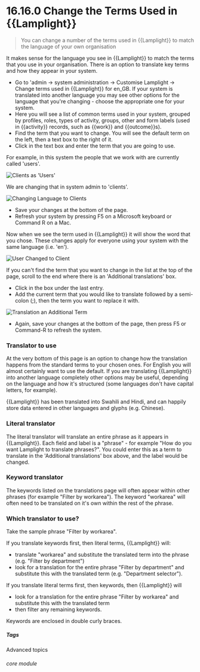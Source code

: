 # 16.16.0 <i class="fas fa-tools"></i> Change the Terms Used in {{Lamplight}}

> You can change a number of the terms used in {{Lamplight}} to match the language of your own organisation



It makes sense for the language you see in {{Lamplight}} to match the terms that you use in your organisation. There is an option to translate key terms and how they appear in your system.

- Go to 'admin -> system administration -> Customise Lamplight -> Change terms used in {{Lamplight}} for en_GB. If your system is translated into another language you may see other options for the language that you're changing - choose the appropriate one for your system.
- Here you will see a list of common terms used in your system, grouped by profiles, roles, types of activity, groups, other and form labels (used in {{activity}} records, such as {{work}} and {{outcome}}s).
- Find the term that you want to change. You will see the default term on the left, then a text box to the right of it. 
- Click in the text box and enter the term that you are going to use.


For example, in this system the people that we work with are currently called 'users'.
   
   ![Clients as 'Users'](16.16.0a.png)
   
We are changing that in system admin to 'clients'.
   
   ![Changing Language to Clients](16.16.0b.png)
   
   - Save your changes at the bottom of the page.
   - Refresh your system by pressing F5 on a Microsoft keyboard or Command R on a Mac.
   
Now when we see the term used in {{Lamplight}} it will show the word that you chose.  These changes apply for everyone using your system with the same language (i.e. 'en').
   
   ![User Changed to Client](16.16.0c.png)
   
If you can't find the term that you want to change in the list at the top of the page, scroll to the end where there is an 'Additional translations' box. 
- Click in the box under the last entry. 
- Add the current term that you would like to translate followed by a semi-colon (;), then the term you want to replace it with. 
 
![Translation an Additional Term](16.16.0d.png)

 - Again, save your changes at the bottom of the page, then press F5 or Command-R to refresh the system.  
 
 
### Translator to use

At the very bottom of this page is an option to change how the translation happens from the standard terms to your chosen ones.  For English you will almost certainly want to use the default.  If you are translating {{Lamplight}} into another language completely other options may be useful, depending on the language and how it's structured (some languages don't have capital letters, for example).

{{Lamplight}} has been translated into Swahili and Hindi, and can happily store data entered in other languages and glyphs (e.g. Chinese).

### Literal translator
The literal translator will translate an entire phrase as it appears in {{Lamplight}}.  Each field and label is a "phrase" - for example "How do you want Lamplight to translate phrases?".  You could enter this as a term to translate in the 'Additional translations' box above, and the label would be changed.

### Keyword translator
The keywords listed on the translations page will often appear within other phrases (for example "Filter by workarea").  The keyword "workarea" will often need to be translated on it's own within the rest of the phrase. 

### Which translator to use?

Take the sample phrase "Filter by workarea".

If you translate keywords first, then literal terms, {{Lamplight}} will:
 - translate "workarea" and substitute the translated term into the phrase (e.g. "Filter by department")
 - look for a translation for the entire phrase "Filter by department" and substitute this with the translated term (e.g. "Department selector").
 
If you translate literal terms first, then keywords, then {{Lamplight}} will
 - look for a translation for the entire phrase "Filter by workarea" and substitute this with the translated term
 - then filter any remaining keywords.
 
Keywords are enclosed in double curly braces.



##### Tags
Advanced topics

###### core module
